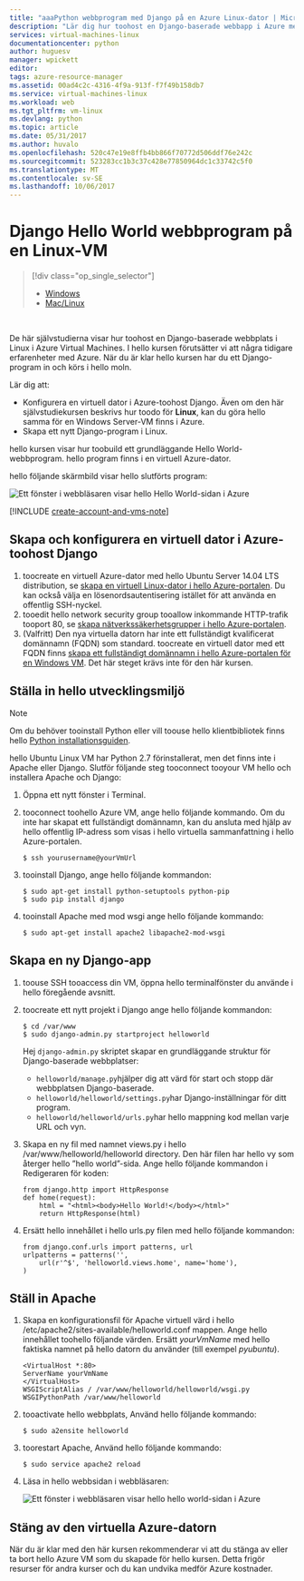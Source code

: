 ```yaml
---
title: "aaaPython webbprogram med Django på en Azure Linux-dator | Microsoft Docs"
description: "Lär dig hur toohost en Django-baserade webbapp i Azure med hjälp av en Linux-VM."
services: virtual-machines-linux
documentationcenter: python
author: huguesv
manager: wpickett
editor: 
tags: azure-resource-manager
ms.assetid: 00ad4c2c-4316-4f9a-913f-f7f49b158db7
ms.service: virtual-machines-linux
ms.workload: web
ms.tgt_pltfrm: vm-linux
ms.devlang: python
ms.topic: article
ms.date: 05/31/2017
ms.author: huvalo
ms.openlocfilehash: 520c47e19e8ffb4bb866f70772d506ddf76e242c
ms.sourcegitcommit: 523283cc1b3c37c428e77850964dc1c33742c5f0
ms.translationtype: MT
ms.contentlocale: sv-SE
ms.lasthandoff: 10/06/2017
---
```

# <a name="django-hello-world-web-app-on-a-linux-vm"></a>Django Hello World webbprogram på en Linux-VM
> [!div class="op_single_selector"]
> * [Windows](../windows/classic/python-django-web-app.md?toc=%2fazure%2fvirtual-machines%2fwindows%2fclassic%2ftoc.json)
> * [Mac/Linux](../windows/classic/python-django-web-app.md?toc=%2fazure%2fvirtual-machines%2flinux%2ftoc.json)
> 
> 

<br>

De här självstudierna visar hur toohost en Django-baserade webbplats i Linux i Azure Virtual Machines. I hello kursen förutsätter vi att några tidigare erfarenheter med Azure. När du är klar hello kursen har du ett Django-program in och körs i hello moln.

Lär dig att:

* Konfigurera en virtuell dator i Azure-toohost Django. Även om den här självstudiekursen beskrivs hur toodo för **Linux**, kan du göra hello samma för en Windows Server-VM finns i Azure. 
* Skapa ett nytt Django-program i Linux.

hello kursen visar hur toobuild ett grundläggande Hello World-webbprogram. hello program finns i en virtuell Azure-dator.

hello följande skärmbild visar hello slutförts program:

![Ett fönster i webbläsaren visar hello Hello World-sidan i Azure](./media/python-django-web-app/mac-linux-django-helloworld-browser.png)

[!INCLUDE [create-account-and-vms-note](../../../includes/create-account-and-vms-note.md)]

## <a name="create-and-set-up-an-azure-virtual-machine-toohost-django"></a>Skapa och konfigurera en virtuell dator i Azure-toohost Django

1. toocreate en virtuell Azure-dator med hello Ubuntu Server 14.04 LTS distribution, se [skapa en virtuell Linux-dator i hello Azure-portalen](quick-create-portal.md?toc=%2fazure%2fvirtual-machines%2flinux%2ftoc.json). Du kan också välja en lösenordsautentisering istället för att använda en offentlig SSH-nyckel.
2. tooedit hello network security group tooallow inkommande HTTP-trafik tooport 80, se [skapa nätverkssäkerhetsgrupper i hello Azure-portalen](../../virtual-network/virtual-networks-create-nsg-arm-pportal.md).
3. (Valfritt) Den nya virtuella datorn har inte ett fullständigt kvalificerat domännamn (FQDN) som standard.  toocreate en virtuell dator med ett FQDN finns [skapa ett fullständigt domännamn i hello Azure-portalen för en Windows VM](../windows/portal-create-fqdn.md?toc=%2fazure%2fvirtual-machines%2flinux%2ftoc.json). Det här steget krävs inte för den här kursen.

## <a id="setup"></a>Ställa in hello utvecklingsmiljö
> [!NOTE]
> Om du behöver tooinstall Python eller vill toouse hello klientbibliotek finns hello [Python installationsguiden](../../python-how-to-install.md).

hello Ubuntu Linux VM har Python 2.7 förinstallerat, men det finns inte i Apache eller Django. Slutför följande steg tooconnect tooyour VM hello och installera Apache och Django:

1. Öppna ett nytt fönster i Terminal.
2. tooconnect toohello Azure VM, ange hello följande kommando. Om du inte har skapat ett fullständigt domännamn, kan du ansluta med hjälp av hello offentlig IP-adress som visas i hello virtuella sammanfattning i hello Azure-portalen.
   
       $ ssh yourusername@yourVmUrl
3. tooinstall Django, ange hello följande kommandon:
   
       $ sudo apt-get install python-setuptools python-pip
       $ sudo pip install django
4. tooinstall Apache med mod wsgi ange hello följande kommando:
   
       $ sudo apt-get install apache2 libapache2-mod-wsgi

## <a name="create-a-new-django-app"></a>Skapa en ny Django-app
1. toouse SSH tooaccess din VM, öppna hello terminalfönster du använde i hello föregående avsnitt.
2. toocreate ett nytt projekt i Django ange hello följande kommandon:
   
       $ cd /var/www
       $ sudo django-admin.py startproject helloworld
   
   Hej `django-admin.py` skriptet skapar en grundläggande struktur för Django-baserade webbplatser:
   
   * `helloworld/manage.py`hjälper dig att värd för start och stopp där webbplatsen Django-baserade.
   * `helloworld/helloworld/settings.py`har Django-inställningar för ditt program.
   * `helloworld/helloworld/urls.py`har hello mappning kod mellan varje URL och vyn.
3. Skapa en ny fil med namnet views.py i hello /var/www/helloworld/helloworld directory. Den här filen har hello vy som återger hello ”hello world”-sida. Ange hello följande kommandon i Redigeraren för koden:
   
       from django.http import HttpResponse
       def home(request):
           html = "<html><body>Hello World!</body></html>"
           return HttpResponse(html)
4. Ersätt hello innehållet i hello urls.py filen med hello följande kommandon:
   
       from django.conf.urls import patterns, url
       urlpatterns = patterns('',
           url(r'^$', 'helloworld.views.home', name='home'),
       )

## <a name="set-up-apache"></a>Ställ in Apache
1. Skapa en konfigurationsfil för Apache virtuell värd i hello /etc/apache2/sites-available/helloworld.conf mappen. Ange hello innehållet toohello följande värden. Ersätt *yourVmName* med hello faktiska namnet på hello datorn du använder (till exempel *pyubuntu*).
   
       <VirtualHost *:80>
       ServerName yourVmName
       </VirtualHost>
       WSGIScriptAlias / /var/www/helloworld/helloworld/wsgi.py
       WSGIPythonPath /var/www/helloworld
2. tooactivate hello webbplats, Använd hello följande kommando:
   
       $ sudo a2ensite helloworld
3. toorestart Apache, Använd hello följande kommando:
   
       $ sudo service apache2 reload
4. Läsa in hello webbsidan i webbläsaren:
   
   ![Ett fönster i webbläsaren visar hello hello world-sidan i Azure](./media/python-django-web-app/mac-linux-django-helloworld-browser.png)

## <a name="shut-down-your-azure-virtual-machine"></a>Stäng av den virtuella Azure-datorn
När du är klar med den här kursen rekommenderar vi att du stänga av eller ta bort hello Azure VM som du skapade för hello kursen. Detta frigör resurser för andra kurser och du kan undvika medför Azure kostnader.

